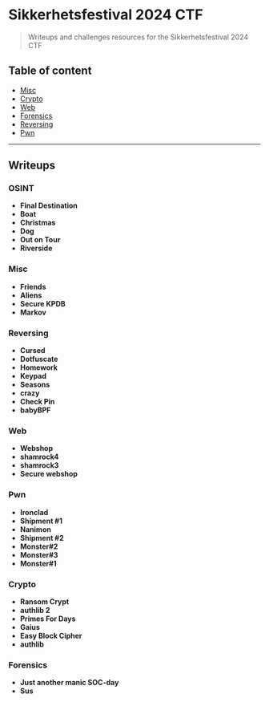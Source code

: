 
# Sikkerhetsfestival 2024 CTF
> Writeups and challenges resources for the Sikkerhetsfestival 2024 CTF


## Table of content
- [Misc](#misc)
- [Crypto](#crypto)
- [Web](#web)
- [Forensics](#forensics)
- [Reversing](#reversing)
- [Pwn](#pwn)

---

## Writeups

### OSINT
 - **Final Destination**
 - **Boat**
 - **Christmas**
 - **Dog**
 - **Out on Tour**
 - **Riverside**
### Misc
 - **Friends**
 - **Aliens**
 - **Secure KPDB**
 - **Markov**
### Reversing
 - **Cursed**
 - **Dotfuscate**
 - **Homework**
 - **Keypad**
 - **Seasons**
 - **crazy**
 - **Check Pin**
 - **babyBPF**
### Web
 - **Webshop**
 - **shamrock4**
 - **shamrock3**
 - **Secure webshop**
### Pwn
 - **Ironclad**
 - **Shipment #1**
 - **Nanimon**
 - **Shipment #2**
 - **Monster#2**
 - **Monster#3**
 - **Monster#1**
### Crypto
 - **Ransom Crypt**
 - **authlib 2**
 - **Primes For Days**
 - **Gaius**
 - **Easy Block Cipher**
 - **authlib**
### Forensics
 - **Just another manic SOC-day**
 - **Sus**

